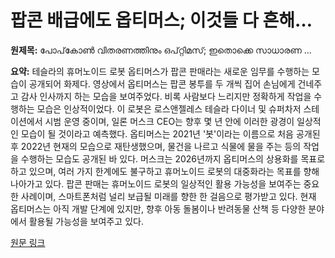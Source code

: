# 팝콘 배급에도 옵티머스; 이것들 다 흔해…

**원제목:** പോപ്‌കോണ്‍ വിതരണത്തിനും ഒപ്റ്റിമസ്; ഇതൊക്കെ സാധാരണ ...

**요약:** 테슬라의 휴머노이드 로봇 옵티머스가 팝콘 판매라는 새로운 임무를 수행하는 모습이 공개되어 화제다.  영상에서 옵티머스는 팝콘 봉투를 두 개씩 집어 손님에게 건네주고 감사 인사까지 하는 모습을 보여주었다.  비록 사람보다 느리지만 정확하게 작업을 수행하는 모습은 인상적이었다.  이 로봇은 로스앤젤레스 테슬라 다이너 및 슈퍼차저 스테이션에서 시범 운영 중이며, 일론 머스크 CEO는  향후 몇 년 안에 이러한 광경이 일상적인 모습이 될 것이라고 예측했다.  옵티머스는 2021년 '봇'이라는 이름으로 처음 공개된 후 2022년 현재의 모습으로 재탄생했으며,  물건을 나르고 식물에 물을 주는 등의 작업을 수행하는 모습도 공개된 바 있다.  머스크는 2026년까지 옵티머스의 상용화를 목표로 하고 있으며, 여러 가지 한계에도 불구하고  휴머노이드 로봇의 대중화라는 목표를 향해 나아가고 있다.  팝콘 판매는 휴머노이드 로봇의 일상적인 활용 가능성을 보여주는 중요한 사례이며,  스마트폰처럼 널리 보급될 미래를 향한 한 걸음으로 평가받고 있다.  현재 옵티머스는 아직 개발 단계에 있지만,  향후 아동 돌봄이나 반려동물 산책 등 다양한 분야에서 활용될 가능성을 보여주고 있다.

[원문 링크](https://www.mathrubhumi.com/technology/news/humaoid-robot-optimus-serving-popcorn-1.10765722)
